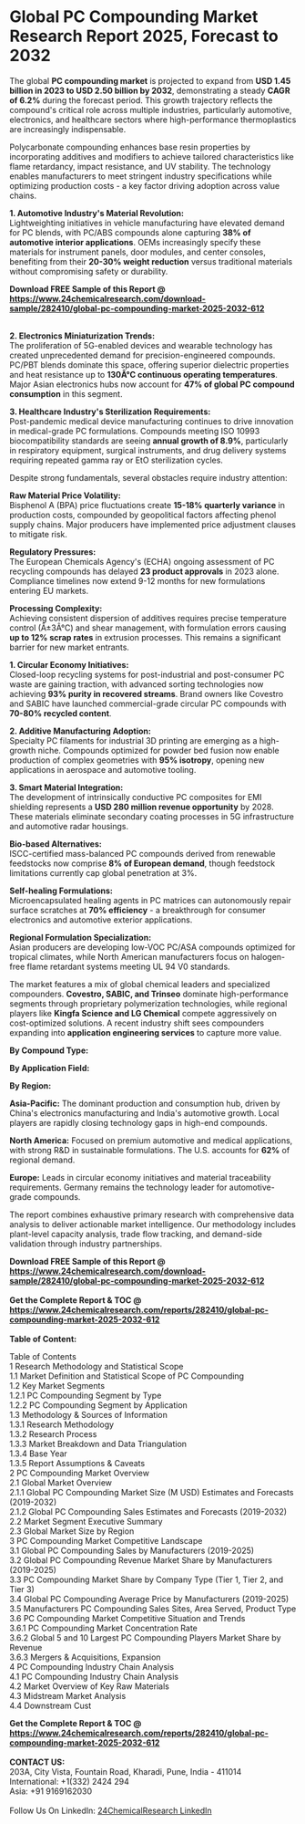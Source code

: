 <h1>Global PC Compounding Market Research Report 2025, Forecast to 2032</h1><p>The global <strong>PC compounding market</strong> is projected to expand from <strong>USD 1.45 billion in 2023 to USD 2.50 billion by 2032</strong>, demonstrating a steady <strong>CAGR of 6.2%</strong> during the forecast period. This growth trajectory reflects the compound's critical role across multiple industries, particularly automotive, electronics, and healthcare sectors where high-performance thermoplastics are increasingly indispensable.</p><p>Polycarbonate compounding enhances base resin properties by incorporating additives and modifiers to achieve tailored characteristics like flame retardancy, impact resistance, and UV stability. The technology enables manufacturers to meet stringent industry specifications while optimizing production costs - a key factor driving adoption across value chains.</p><p><strong>1. Automotive Industry's Material Revolution:</strong><br>
Lightweighting initiatives in vehicle manufacturing have elevated demand for PC blends, with PC/ABS compounds alone capturing <strong>38% of automotive interior applications</strong>. OEMs increasingly specify these materials for instrument panels, door modules, and center consoles, benefiting from their <strong>20-30% weight reduction</strong> versus traditional materials without compromising safety or durability.</p><div><b>Download FREE Sample of this Report @ 
            <a href="https://www.24chemicalresearch.com/download-sample/282410/global-pc-compounding-market-2025-2032-612">
            https://www.24chemicalresearch.com/download-sample/282410/global-pc-compounding-market-2025-2032-612</a></b></div><br><p><strong>2. Electronics Miniaturization Trends:</strong><br>
The proliferation of 5G-enabled devices and wearable technology has created unprecedented demand for precision-engineered compounds. PC/PBT blends dominate this space, offering superior dielectric properties and heat resistance up to <strong>130Â°C continuous operating temperatures</strong>. Major Asian electronics hubs now account for <strong>47% of global PC compound consumption</strong> in this segment.</p><p><strong>3. Healthcare Industry's Sterilization Requirements:</strong><br>
Post-pandemic medical device manufacturing continues to drive innovation in medical-grade PC formulations. Compounds meeting ISO 10993 biocompatibility standards are seeing <strong>annual growth of 8.9%</strong>, particularly in respiratory equipment, surgical instruments, and drug delivery systems requiring repeated gamma ray or EtO sterilization cycles.</p><p>Despite strong fundamentals, several obstacles require industry attention:</p><p><strong>Raw Material Price Volatility:</strong><br>
    Bisphenol A (BPA) price fluctuations create <strong>15-18% quarterly variance</strong> in production costs, compounded by geopolitical factors affecting phenol supply chains. Major producers have implemented price adjustment clauses to mitigate risk.</p><p><strong>Regulatory Pressures:</strong><br>
    The European Chemicals Agency's (ECHA) ongoing assessment of PC recycling compounds has delayed <strong>23 product approvals</strong> in 2023 alone. Compliance timelines now extend 9-12 months for new formulations entering EU markets.</p><p><strong>Processing Complexity:</strong><br>
    Achieving consistent dispersion of additives requires precise temperature control (Â±3Â°C) and shear management, with formulation errors causing <strong>up to 12% scrap rates</strong> in extrusion processes. This remains a significant barrier for new market entrants.</p><p><strong>1. Circular Economy Initiatives:</strong><br>
Closed-loop recycling systems for post-industrial and post-consumer PC waste are gaining traction, with advanced sorting technologies now achieving <strong>93% purity in recovered streams</strong>. Brand owners like Covestro and SABIC have launched commercial-grade circular PC compounds with <strong>70-80% recycled content</strong>.</p><p><strong>2. Additive Manufacturing Adoption:</strong><br>
Specialty PC filaments for industrial 3D printing are emerging as a high-growth niche. Compounds optimized for powder bed fusion now enable production of complex geometries with <strong>95% isotropy</strong>, opening new applications in aerospace and automotive tooling.</p><p><strong>3. Smart Material Integration:</strong><br>
The development of intrinsically conductive PC composites for EMI shielding represents a <strong>USD 280 million revenue opportunity</strong> by 2028. These materials eliminate secondary coating processes in 5G infrastructure and automotive radar housings.</p><p><strong>Bio-based Alternatives:</strong><br>
    ISCC-certified mass-balanced PC compounds derived from renewable feedstocks now comprise <strong>8% of European demand</strong>, though feedstock limitations currently cap global penetration at 3%.</p><p><strong>Self-healing Formulations:</strong><br>
    Microencapsulated healing agents in PC matrices can autonomously repair surface scratches at <strong>70% efficiency</strong> - a breakthrough for consumer electronics and automotive exterior applications.</p><p><strong>Regional Formulation Specialization:</strong><br>
    Asian producers are developing low-VOC PC/ASA compounds optimized for tropical climates, while North American manufacturers focus on halogen-free flame retardant systems meeting UL 94 V0 standards.</p><p>The market features a mix of global chemical leaders and specialized compounders. <strong>Covestro, SABIC, and Trinseo</strong> dominate high-performance segments through proprietary polymerization technologies, while regional players like <strong>Kingfa Science and LG Chemical</strong> compete aggressively on cost-optimized solutions. A recent industry shift sees compounders expanding into <strong>application engineering services</strong> to capture more value.</p><p><strong>By Compound Type:</strong></p><p><strong>By Application Field:</strong></p><p><strong>By Region:</strong></p><p><strong>Asia-Pacific:</strong> The dominant production and consumption hub, driven by China's electronics manufacturing and India's automotive growth. Local players are rapidly closing technology gaps in high-end compounds.</p><p><strong>North America:</strong> Focused on premium automotive and medical applications, with strong R&amp;D in sustainable formulations. The U.S. accounts for <strong>62%</strong> of regional demand.</p><p><strong>Europe:</strong> Leads in circular economy initiatives and material traceability requirements. Germany remains the technology leader for automotive-grade compounds.</p><p>The report combines exhaustive primary research with comprehensive data analysis to deliver actionable market intelligence. Our methodology includes plant-level capacity analysis, trade flow tracking, and demand-side validation through industry partnerships.</p><div><b>Download FREE Sample of this Report @ 
            <a href="https://www.24chemicalresearch.com/download-sample/282410/global-pc-compounding-market-2025-2032-612">
            https://www.24chemicalresearch.com/download-sample/282410/global-pc-compounding-market-2025-2032-612</a></b></div><br><div><b>Get the Complete Report & TOC @ 
            <a href="https://www.24chemicalresearch.com/reports/282410/global-pc-compounding-market-2025-2032-612">
            https://www.24chemicalresearch.com/reports/282410/global-pc-compounding-market-2025-2032-612</a></b></div><br>
            <b>Table of Content:</b><p>Table of Contents<br />
1 Research Methodology and Statistical Scope<br />
1.1 Market Definition and Statistical Scope of PC Compounding<br />
1.2 Key Market Segments<br />
1.2.1 PC Compounding Segment by Type<br />
1.2.2 PC Compounding Segment by Application<br />
1.3 Methodology & Sources of Information<br />
1.3.1 Research Methodology<br />
1.3.2 Research Process<br />
1.3.3 Market Breakdown and Data Triangulation<br />
1.3.4 Base Year<br />
1.3.5 Report Assumptions & Caveats<br />
2 PC Compounding Market Overview<br />
2.1 Global Market Overview<br />
2.1.1 Global PC Compounding Market Size (M USD) Estimates and Forecasts (2019-2032)<br />
2.1.2 Global PC Compounding Sales Estimates and Forecasts (2019-2032)<br />
2.2 Market Segment Executive Summary<br />
2.3 Global Market Size by Region<br />
3 PC Compounding Market Competitive Landscape<br />
3.1 Global PC Compounding Sales by Manufacturers (2019-2025)<br />
3.2 Global PC Compounding Revenue Market Share by Manufacturers (2019-2025)<br />
3.3 PC Compounding Market Share by Company Type (Tier 1, Tier 2, and Tier 3)<br />
3.4 Global PC Compounding Average Price by Manufacturers (2019-2025)<br />
3.5 Manufacturers PC Compounding Sales Sites, Area Served, Product Type<br />
3.6 PC Compounding Market Competitive Situation and Trends<br />
3.6.1 PC Compounding Market Concentration Rate<br />
3.6.2 Global 5 and 10 Largest PC Compounding Players Market Share by Revenue<br />
3.6.3 Mergers & Acquisitions, Expansion<br />
4 PC Compounding Industry Chain Analysis<br />
4.1 PC Compounding Industry Chain Analysis<br />
4.2 Market Overview of Key Raw Materials<br />
4.3 Midstream Market Analysis<br />
4.4 Downstream Cust</p><div><b>Get the Complete Report & TOC @ 
            <a href="https://www.24chemicalresearch.com/reports/282410/global-pc-compounding-market-2025-2032-612">
            https://www.24chemicalresearch.com/reports/282410/global-pc-compounding-market-2025-2032-612</a></b></div><br><b>CONTACT US:</b><br>
            203A, City Vista, Fountain Road, Kharadi, Pune, India - 411014<br>
            International: +1(332) 2424 294<br>
            Asia: +91 9169162030 <br><br>
            Follow Us On LinkedIn: <a href="https://www.linkedin.com/company/24chemicalresearch/">24ChemicalResearch LinkedIn</a>